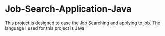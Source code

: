 # Job-Search-Application-Java
This project is designed to ease the Job Searching and applying to job. The language I used for this project is Java 

